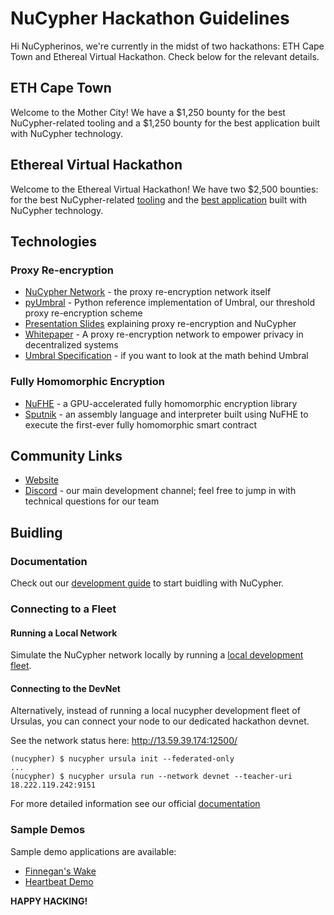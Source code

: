 # NuCypher Hackathon Guidelines

Hi NuCypherinos, we're currently in the midst of two hackathons: ETH Cape Town and Ethereal Virtual Hackathon. Check below for the relevant details.

## ETH Cape Town

Welcome to the Mother City! We have a $1,250 bounty for the best NuCypher-related tooling and a $1,250 bounty for the best application built with NuCypher technology.

## Ethereal Virtual Hackathon

Welcome to the Ethereal Virtual Hackathon! We have two $2,500 bounties: for the best NuCypher-related [tooling](https://github.com/nucypher/hackathon/issues/5) and the [best application](https://github.com/nucypher/hackathon/issues/4) built with NuCypher technology.

## Technologies

### Proxy Re-encryption
  * [NuCypher Network](https://github.com/nucypher/nucypher/) - the proxy re-encryption network itself 
  * [pyUmbral](https://github.com/nucypher/pyUmbral/) - Python reference implementation of Umbral, our threshold proxy re-encryption scheme
  * [Presentation Slides](https://github.com/nucypher/slides/blob/ETHSingapore/slides.pdf) explaining proxy re-encryption and NuCypher
  * [Whitepaper](https://github.com/nucypher/whitepaper/blob/master/whitepaper.pdf) - A proxy re-encryption network to empower privacy in decentralized systems
  * [Umbral Specification](https://github.com/nucypher/umbral-doc/blob/master/umbral-doc.pdf) - if you want to look at the math behind Umbral
 
### Fully Homomorphic Encryption
  * [NuFHE](https://github.com/nucypher/nufhe/) - a GPU-accelerated fully homomorphic encryption library
  * [Sputnik](https://github.com/nucypher/sputnik/) - an assembly language and interpreter built using NuFHE to execute the first-ever fully homomorphic smart contract


## Community Links
* [Website](https://nucypher.com/)
* [Discord](https://discord.gg/7rmXa3S) - our main development channel; feel free to jump in with technical questions for our team


## Buidling

### Documentation
Check out our [development guide](https://nucypher.readthedocs.io/en/latest/) to start buidling with NuCypher.
 
### Connecting to a Fleet

#### Running a Local Network
Simulate the NuCypher network locally by running a [local development fleet](https://nucypher.readthedocs.io/en/latest/demos/local_fleet_demo.html#local-development-fleet-testing). 

#### Connecting to the DevNet

Alternatively, instead of running a local nucypher development fleet of Ursulas, 
you can connect your node to our dedicated hackathon devnet.

See the network status here: http://13.59.39.174:12500/

```
(nucypher) $ nucypher ursula init --federated-only
...
(nucypher) $ nucypher ursula run --network devnet --teacher-uri 18.222.119.242:9151
```

For more detailed information see our official [documentation](https://docs.nucypher.com/en/latest/guides/ursula_configuration_guide.html)

### Sample Demos
Sample demo applications are available:
* [Finnegan's Wake](https://nucypher.readthedocs.io/en/latest/demos/finnegans_wake_demo.html)
* [Heartbeat Demo](https://nucypher.readthedocs.io/en/latest/demos/heartbeat_demo.html)

**HAPPY HACKING!**
